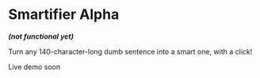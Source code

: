 # Smartifier Alpha
***(not functional yet)***

Turn any 140-character-long dumb sentence into a smart one, with a click!

Live demo soon

